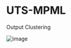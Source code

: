 # UTS-MPML
Output Clustering

![image](https://github.com/user-attachments/assets/8335a1e9-67d1-4dc2-82cf-174116f5f840)
